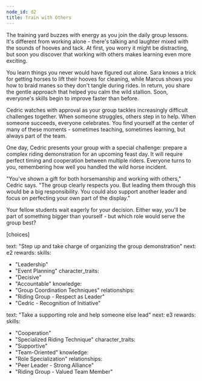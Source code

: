 ```yaml
---
node_id: d2
title: Train with Others
---
```


The training yard buzzes with energy as you join the daily group lessons. It's different from working alone - there's talking and laughter mixed with the sounds of hooves and tack. At first, you worry it might be distracting, but soon you discover that working with others makes learning even more exciting.

You learn things you never would have figured out alone. Sara knows a trick for getting horses to lift their hooves for cleaning, while Marcus shows you how to braid manes so they don't tangle during rides. In return, you share the gentle approach that helped you calm the wild stallion. Soon, everyone's skills begin to improve faster than before.

Cedric watches with approval as your group tackles increasingly difficult challenges together. When someone struggles, others step in to help. When someone succeeds, everyone celebrates. You find yourself at the center of many of these moments - sometimes teaching, sometimes learning, but always part of the team.

One day, Cedric presents your group with a special challenge: prepare a complex riding demonstration for an upcoming feast day. It will require perfect timing and cooperation between multiple riders. Everyone turns to you, remembering how well you handled the wild horse incident.

"You've shown a gift for both horsemanship and working with others," Cedric says. "The group clearly respects you. But leading them through this would be a big responsibility. You could also support another leader and focus on perfecting your own part of the display."

Your fellow students wait eagerly for your decision. Either way, you'll be part of something bigger than yourself - but which role would serve the group best?

[choices]

text: "Step up and take charge of organizing the group demonstration"
next: e2
rewards:
skills:
- "Leadership"
- "Event Planning"
character_traits:
- "Decisive"
- "Accountable"
knowledge:
- "Group Coordination Techniques"
relationships:
- "Riding Group - Respect as Leader"
- "Cedric - Recognition of Initiative"

text: "Take a supporting role and help someone else lead"
next: e3
rewards:
skills:
- "Cooperation"
- "Specialized Riding Technique"
character_traits:
- "Supportive"
- "Team-Oriented"
knowledge:
- "Role Specialization"
relationships:
- "Peer Leader - Strong Alliance"
- "Riding Group - Valued Team Member"